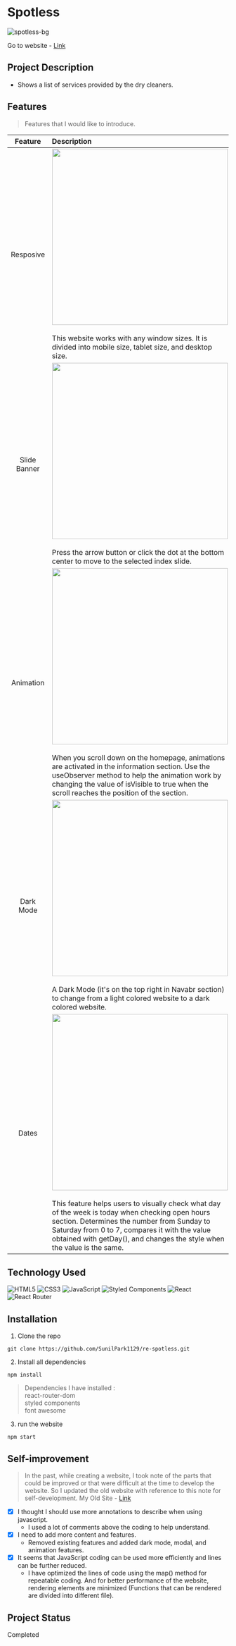 # Spotless
![spotless-bg](https://user-images.githubusercontent.com/106734133/199409702-ac757af9-42a5-4fce-988b-69877837e871.jpg)

Go to website - [Link](https://sp-spotless.netlify.app)

## Project Description

- Shows a list of services provided by the dry cleaners.

## Features
> Features that I would like to introduce.

|Feature|Description|
|:--:|:--|
|Resposive|<img src="https://user-images.githubusercontent.com/106734133/199409766-e6878d03-1fa3-401f-8651-b6b0d2ad9236.jpg" height="400"><br><br>This website works with any window sizes. It is divided into mobile size, tablet size, and desktop size.|
|Slide Banner|<img src="https://user-images.githubusercontent.com/106734133/199409151-218603ca-3b0b-449f-b70c-51261a504b08.jpg" width="400"><br><br>Press the arrow button or click the dot at the bottom center to move to the selected index slide.|
|Animation|<img src="https://user-images.githubusercontent.com/106734133/199409241-733b58f7-0ad3-42e2-bfa0-1ffe3eb8650c.jpg" height="400"><br><br>When you scroll down on the homepage, animations are activated in the information section. Use the useObserver method to help the animation work by changing the value of isVisible to true when the scroll reaches the position of the section.|
|Dark Mode|<img src="https://user-images.githubusercontent.com/106734133/199409287-8852cf4c-e771-4464-ba3b-bfea602bb94e.jpg" height="400"><br><br>A Dark Mode (it's on the top right in Navabr section) to change from a light colored website to a dark colored website.|
|Dates|<img src="https://user-images.githubusercontent.com/106734133/199409435-a7798ac9-539f-4988-9d89-419c809dcc77.jpg" height="400"><br><br>This feature helps users to visually check what day of the week is today when checking open hours section. Determines the number from Sunday to Saturday from 0 to 7, compares it with the value obtained with getDay(), and changes the style when the value is the same.|

## Technology Used

![HTML5](https://img.shields.io/badge/html5-%23E34F26.svg?style=for-the-badge&logo=html5&logoColor=white) ![CSS3](https://img.shields.io/badge/css3-%231572B6.svg?style=for-the-badge&logo=css3&logoColor=white) ![JavaScript](https://img.shields.io/badge/javascript-%23323330.svg?style=for-the-badge&logo=javascript&logoColor=%23F7DF1E) ![Styled Components](https://img.shields.io/badge/styled--components-DB7093?style=for-the-badge&logo=styled-components&logoColor=white) ![React](https://img.shields.io/badge/react-%2320232a.svg?style=for-the-badge&logo=react&logoColor=%2361DAFB) ![React Router](https://img.shields.io/badge/React_Router-CA4245?style=for-the-badge&logo=react-router&logoColor=white)


## Installation
1. Clone the repo
```
git clone https://github.com/SunilPark1129/re-spotless.git
```
2. Install all dependencies
```
npm install
```
> Dependencies I have installed :<br>react-router-dom<br> styled components<br> font awesome<br> 

3. run the website
```
npm start
```

## Self-improvement
> In the past, while creating a website, I took note of the parts that could be improved or that were difficult at the time to develop the website.
So I updated the old website with reference to this note for self-development. My Old Site - [Link](https://github.com/SunilPark1129/spotless)

- [x] I thought I should use more annotations to describe when using javascript.
  - I used a lot of comments above the coding to help understand.
- [x] I need to add more content and features.
  - Removed existing features and added dark mode, modal, and animation features.
- [x] It seems that JavaScript coding can be used more efficiently and lines can be further reduced.
  - I have optimized the lines of code using the map() method for repeatable coding. And for better performance of the website, rendering elements are minimized (Functions that can be rendered are divided into different file).

## Project Status
Completed
